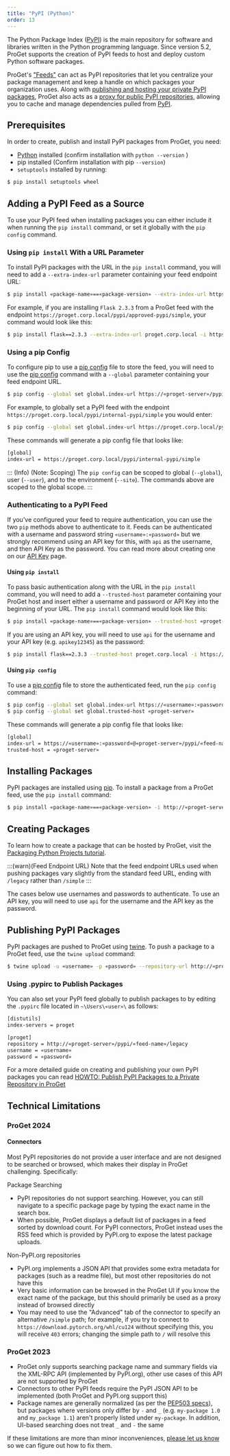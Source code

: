 ```yaml
---
title: "PyPI (Python)"
order: 13
---
```


The Python Package Index ([PyPI](https://pypi.org/)) is the main repository for software and libraries written in the Python programming language. Since version 5.2, ProGet supports the creation of PyPI feeds to host and deploy custom Python software packages.

ProGet's ["Feeds"](/docs/proget/feeds/feed-overview) can act as PyPI repositories that let you centralize your package management and keep a handle on which packages your organization uses. Along with [publishing and hosting your private PyPI packages](/docs/proget/feeds/pypi/howto-pypi-publish), ProGet also acts as a [proxy for public PyPI repositories](/docs/proget/feeds/pypi/howto-pypi-proxy), allowing you to cache and manage dependencies pulled from [PyPI](https://pypi.org/).

## Prerequisites

In order to create, publish and install PyPI packages from ProGet, you need:
* [Python](https://www.python.org/downloads/) installed  (confirm installation with `python --version` )
* pip installed (Confirm installation with pip `--version`)
* `setuptools` installed by running:

```bash
$ pip install setuptools wheel
```

## Adding a PyPI Feed as a Source

To use your PyPI feed when installing packages you can either include it when running the `pip install` command, or set it globally with the `pip config` command. 

### Using `pip install` With a URL Parameter

To install PyPI packages with the URL in the `pip install` command, you will need to add a `--extra-index-url` parameter containing your feed endpoint URL:

```bash
$ pip install «package-name»==«package-version» --extra-index-url https://«proget-server»/pypi/«feed-name»/simple
```

For example, if you are installing `Flask 2.3.3` from a ProGet feed with the endpoint `https://proget.corp.local/pypi/approved-pypi/simple`, your command would look like this:

```bash
$ pip install flask==2.3.3 --extra-index-url proget.corp.local -i https://proget.corp.local/pypi/approved-pypi/simple
```

### Using a pip Config

To configure pip to use a [pip config](https://pip.pypa.io/en/stable/topics/configuration/) file to store the feed, you will need to use the [pip config](https://pip.pypa.io/en/stable/cli/pip_config/) command with a `--global` parameter containing your feed endpoint URL.

```bash
$ pip config --global set global.index-url https://«proget-server»/pypi/«feed-name»/simple 
```

For example, to globally set a PyPI feed with the endpoint `https://proget.corp.local/pypi/internal-pypi/simple` you would enter:

```bash
$ pip config --global set global.index-url https://proget.corp.local/pypi/internal-pypi/simple 
```

These commands will generate a pip config file that looks like:

```bash
[global]
index-url = https://proget.corp.local/pypi/internal-pypi/simple 
```

::: (Info) (Note: Scoping)
The `pip config` can be scoped to global (`--global`), user (`--user`), and to the environment (`--site`). The commands above are scoped to the global scope.
:::

### Authenticating to a PyPI Feed

If you've configured your feed to require authentication, you can use the two `pip` methods above to authenticate to it. Feeds can be authenticated with a username and password string `«username»:«password»` but we strongly recommend using an API key for this, with `api` as the username, and then API Key as the password. You can read more about creating one on our [API Key](/docs/proget/reference-api/proget-apikeys) page. 

#### Using `pip install`

To pass basic authentication along with the URL in the `pip install` command, you will need to add a `--trusted-host` parameter containing your ProGet host and insert either a username and password or API Key into the beginning of your URL. The `pip install` command would look like this:

```bash
$ pip install «package-name»==«package-version» --trusted-host «proget-server» -i https://«username»:«password»@«proget-server»/pypi/«feed-name»/simple 
```

If you are using an API key, you will need to use `api` for the username and your API key (e.g. `apikey12345`) as the password:

```bash
$ pip install flask==2.3.3 --trusted-host proget.corp.local -i https://api:apikey12345@proget.corp.local/pypi/approved-pypi/simple
```

#### Using `pip config`

To use a [pip config](https://pip.pypa.io/en/stable/topics/configuration/) file to store the authenticated feed, run the `pip config` command:

```bash
$ pip config --global set global.index-url https://«username»:«password»@«proget-server»/pypi/«feed-name»/simple 
$ pip config --global set global.trusted-host «proget-server»
```

These commands will generate a pip config file that looks like:

```bash
[global]
index-url = https://«username»:«password»@«proget-server»/pypi/«feed-name»/simple 
trusted-host = «proget-server»
```

## Installing Packages

PyPI packages are installed using [pip](https://pip.pypa.io). To install a package from a ProGet feed, use the `pip install` command:

```bash
$ pip install «package-name»==«package-version» -i http://«proget-server»/pypi/«feed-name»/simple 
```

## Creating Packages

To learn how to create a package that can be hosted by ProGet, visit the [Packaging Python Projects tutorial](https://packaging.python.org/tutorials/packaging-projects/). 

:::(warn)(Feed Endpoint URL)
Note that the feed endpoint URLs used when pushing packages vary slightly from the standard feed URL, ending with `/legacy` rather than `/simple`
:::

The cases below use usernames and passwords to authenticate. To use an API key, you will need to use `api` for the username and the API key as the password.

## Publishing PyPI Packages

PyPI packages are pushed to ProGet using [twine](https://pypi.org/project/twine/). To push a package to a ProGet feed, use the `twine upload` command:

```bash
$ twine upload -u «username» -p «password» --repository-url http://«proget-server»/pypi/«feed-name»/legacy <dist>
```

### Using .pypirc to Publish Packages

You can also set your PyPI feed globally to publish packages to by editing the `.pypirc` file located in `~\Users\«user»\` as follows:

```bash
[distutils] 
index-servers = proget 

[proget] 
repository = http://«proget-server»/pypi/«feed-name»/legacy
username = «username» 
password = «password»
```

For a more detailed guide on creating and publishing your own PyPI packages you can read [HOWTO: Publish PyPI Packages to a Private Repository in ProGet](/docs/proget/feeds/pypi/howto-pypi-publish)

## Technical Limitations

### ProGet 2024

#### Connectors
Most PyPI repositories do not provide a user interface and are not designed to be searched or browsed, which makes their display in ProGet challenging. Specifically:

Package Searching

 * PyPI repositories do not support searching.  However, you can still navigate to a specific package page by typing the exact name in the search box.
 * When possible, ProGet displays a default list of packages in a feed sorted by download count. For PyPI connectors, ProGet instead uses the RSS feed which is provided by PyPI.org to expose the latest package uploads.

Non-PyPI.org repositories

 * PyPI.org implements a JSON API that provides some extra metadata for packages (such as a readme file), but most other repositories do not have this
 * Very basic information can be browsed in the ProGet UI if you know the exact name of the package, but this should primarily be used as a proxy instead of browsed directly
 * You may need to use the "Advanced" tab of the connector to specify an alternative `/simple` path; for example, if you try to connect to `https://download.pytorch.org/whl/cu124` without specifying this, you will receive `403` errors; changing the simple path to `/` will resolve this

### ProGet 2023
 * ProGet only supports searching package name and summary fields via the XML-RPC API (implemented by PyPI.org), other use cases of this API are not supported by ProGet
 * Connectors to other PyPI feeds require the PyPI JSON API to be implemented (both ProGet and PyPI.org support this)
 * Package names are generally normalized (as per the [PEP503 specs](https://www.python.org/dev/peps/pep-0503)), but packages where versions only differ by `-` and `_` (e.g. `my-package 1.0` and `my_package 1.1`) aren't properly listed under `my-package`. In addition, UI-based searching does not treat `_` and `-` the same
 
If these limitations are more than minor inconveniences, [please let us know](https://forums.inedo.com/) so we can figure out how to fix them.
